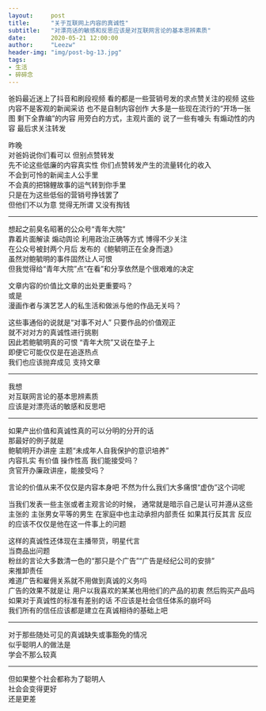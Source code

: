```yaml
---
layout:     post
title:      "关于互联网上内容的真诚性"
subtitle:   "对漂亮话的敏感和反思应该是对互联网言论的基本思辨素质"
date:       2020-05-21 12:00:00
author:     "Leezw"
header-img: "img/post-bg-13.jpg"
tags:
- 生活
- 碎碎念
---
```



>     
爸妈最近迷上了抖音和刷段视频 看的都是一些营销号发的求点赞关注的视频 这些内容不是客观的新闻采访 也不是自制内容创作 
大多是一些现在流行的“开场一张图 剩下全靠编”的内容 用旁白的方式，主观片面的 说了一些有噱头 有煽动性的内容 最后求关注转发   


昨晚     
对爸妈说你们看可以 但别点赞转发      
先不论这些低廉的内容真实性 你们点赞转发产生的流量转化的收入    
不会到可怜的新闻主人公手里     
不会真的把锦鲤故事的运气转到你手里    
只是在为这些低俗的营销号挣钱罢了    
但他们不以为意 觉得无所谓 又没有掏钱

---

想起之前臭名昭著的公众号“青年大院”      
靠着片面解读 煽动舆论 利用政治正确等方式 博得不少关注      
在公众号被封两个月后 发布的《鲍毓明正在全身而退》      
虽然对鲍毓明的事件固然让人可恨        
但我觉得给“青年大院”点“在看”和分享依然是个很艰难的决定      

文章内容的价值比文章的出处更重要吗？      
或是      
漫画作者与演艺艺人的私生活和做派与他的作品无关吗？      

这些事通俗的说就是“对事不对人” 只要作品的价值观正      
就不对对方的真诚性进行挑剔      
因此若鲍毓明真的可恨 “青年大院”又说在垫子上      
即便它可能仅仅是在追逐热点      
我们也应该抛弃成见 支持文章     

---

我想      
对互联网言论的基本思辨素质      
应该是对漂亮话的敏感和反思吧  

---
如果产出价值和真诚性真的可以分明的分开的话      
那最好的例子就是      
鲍毓明开办讲座 主题“未成年人自我保护的意识培养”      
内容扎实 有价值 操作性高 我们能接受吗？      
贪官开办廉政讲座，能接受吗？      

言论的价值从来不仅仅是内容本身吧
不然为什么我们大多痛恨“虚伪”这个词呢

当我们发表一些主张或者主观言论的时候，
通常就是暗示自己是认可并遵从这些主张的
主张男女平等的男生 在家庭中也主动承担内部责任
如果其行反其言 反应的应该不仅仅是他在这一件事上的问题

这样的真诚性还体现在主播带货，明星代言       
当商品出问题       
粉丝的言论大多数清一色的“那只是个广告”“广告是经纪公司的安排”       
来推卸责任       
难道广告和雇佣关系就不用做到真诚的义务吗       
广告的效果不就是让 用户以我喜欢的某某也用他们的产品的初衷 然后购买产品吗       
如果对于真诚性的标准有差别的话 不应该是社会信任体系的崩坏吗       
我们所有的信任应该都是建立在真诚相待的基础上吧       

---

对于那些随处可见的真诚缺失或事豁免的情况       
似乎聪明人的做法是          
学会不那么较真           

---

但如果整个社会都称为了聪明人       
社会会变得更好        
还是更差       










